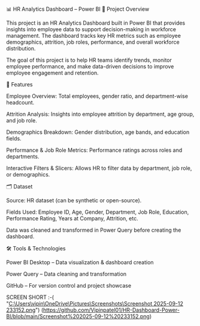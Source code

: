 📊 HR Analytics Dashboard – Power BI
📌 Project Overview

This project is an HR Analytics Dashboard built in Power BI that provides insights into employee data to support decision-making in workforce management. The dashboard tracks key HR metrics such as employee demographics, attrition, job roles, performance, and overall workforce distribution.

The goal of this project is to help HR teams identify trends, monitor employee performance, and make data-driven decisions to improve employee engagement and retention.

🚀 Features

Employee Overview: Total employees, gender ratio, and department-wise headcount.

Attrition Analysis: Insights into employee attrition by department, age group, and job role.

Demographics Breakdown: Gender distribution, age bands, and education fields.

Performance & Job Role Metrics: Performance ratings across roles and departments.

Interactive Filters & Slicers: Allows HR to filter data by department, job role, or demographics.

🗂️ Dataset

Source: HR dataset (can be synthetic or open-source).

Fields Used: Employee ID, Age, Gender, Department, Job Role, Education, Performance Rating, Years at Company, Attrition, etc.

Data was cleaned and transformed in Power Query before creating the dashboard.

🛠️ Tools & Technologies

Power BI Desktop – Data visualization & dashboard creation

Power Query – Data cleaning and transformation

GitHub – For version control and project showcase

SCREEN SHORT :-( "[C:\Users\vipin\OneDrive\Pictures\Screenshots\Screenshot 2025-09-12 233152.png](https://github.com/Vipinpatel01/HR-Dashboard-Power-BI/blob/main/Screenshot%202025-09-12%20233130.png)")
(https://github.com/Vipinpatel01/HR-Dashboard-Power-BI/blob/main/Screenshot%202025-09-12%20233152.png)
   
 
